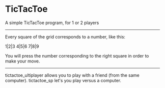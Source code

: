 # TicTacToe
A simple TicTacToe program, for 1 or 2 players

******************************************************************************************

Every square of the grid corresponds to a number, like this:

1|2|3
4|5|6
7|8|9

You will press the number corresponding to the right square in order to make your move.

*******************************************************************************************

tictactoe_ultiplayer allows you to play with a friend (from the same computer).
tictactoe_sp let's you play versus a computer.

